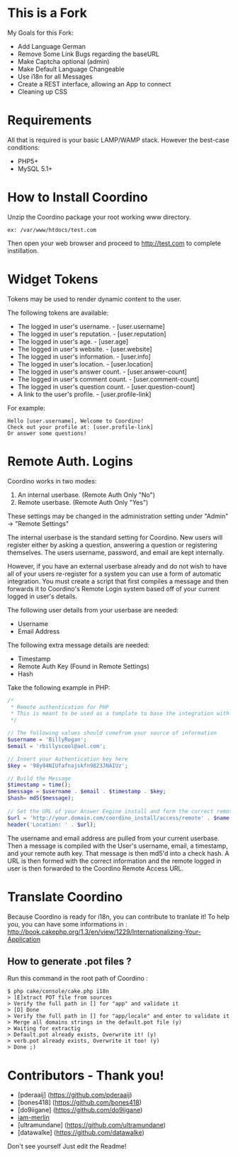 This is a Fork
==================================
My Goals for this Fork:

* Add Language German
* Remove Some Link Bugs regarding the baseURL
* Make Captcha optional (admin)
* Make Default Language Changeable
* Use i18n for all Messages
* Create a REST interface, allowing an App to connect
* Cleaning up CSS


Requirements
==================================
All that is required is your basic LAMP/WAMP stack. 
However the best-case conditions:
* PHP5+
* MySQL 5.1+
	

How to Install Coordino
==================================
Unzip the Coordino package your root working www directory.

	ex: /var/www/htdocs/test.com
	
Then open your web browser and proceed to <http://test.com> to complete instillation.


Widget Tokens
==================================
Tokens may be used to render dynamic content to the user. 

The following tokens are available: 
* The logged in user's username.       - [user.username]
* The logged in user's reputation.     - [user.reputation]
* The logged in user's age.            - [user.age]
* The logged in user's website.        - [user.website]
* The logged in user's information.    - [user.info]
* The logged in user's location.       - [user.location]
* The logged in user's answer count.   - [user.answer-count]
* The logged in user's comment count.  - [user.comment-count]
* The logged in user's question count. - [user.question-count]
* A link to the user's profile.        - [user.profile-link]
	
For example:

	Hello [user.username], Welcome to Coordino!
	Check out your profile at: [user.profile-link]
	Or answer some questions!
	

Remote Auth. Logins
==================================
Coordino works in two modes: 

1. An internal userbase. (Remote Auth Only "No")
2. Remote userbase. (Remote Auth Only "Yes")

These settings may be changed in the administration setting under "Admin" -> "Remote Settings"

The internal userbase is the standard setting for Coordino. New users will register either by asking a question,
answering a question or registering themselves. The users username, password, and email are kept internally.

However, if you have an external userbase already and do not wish to have all of your users re-register for a system you can use a form of automatic integration. You must create a script that first compiles a message and then forwards it to Coordino's Remote Login system based off of your current logged in user's details.

The following user details from your userbase are needed:

- Username
- Email Address

The following extra message details are needed:

- Timestamp
- Remote Auth Key (Found in Remote Settings)
- Hash

Take the following example in PHP:

```Php
/*
 * Remote authentication for PHP
 * This is meant to be used as a template to base the integration with your application.  
 */

// The following values should comefrom your source of information
$username = 'BillyRogan';
$email = 'rbillyscool@aol.com';

// Insert your Authentication key here
$key = '98y94NIUfafnajskfn9823JNAIUz'; 

// Build the Message
$timestamp = time();
$message = $username . $email . $timestamp . $key;
$hash= md5($message);
	
// Set the URL of your Answer Engine install and form the correct remote authentication URL.
$url = 'http://your.domain.com/coordino_install/access/remote' . $name . '/' . $email . '/' . $timestamp . '/' . $hash;
header('Location: ' . $url);
```

The username and email address are pulled from your current userbase. 
Then a message is compiled with the User's username, email, a timestamp, and your remote auth key. That message is then md5'd into a check hash. A URL is then formed with the correct information and the remote logged in user is then forwarded to the Coordino Remote Access URL.


Translate Coordino
==================================
Because Coordino is ready for i18n, you can contribute to tranlate it!
To help you, you can have some informations in :
<http://book.cakephp.org/1.3/en/view/1229/Internationalizing-Your-Application>

How to generate .pot files ?
----------------------------
Run this command in the root path of Coordino :

	$ php cake/console/cake.php i18n
	> [E]xtract POT file from sources
	> Verify the full path in [] for "app" and validate it
	> [D] Done
	> Verify the full path in [] for "app/locale" and enter to validate it
	> Merge all domains strings in the default.pot file (y)
	> Waiting for extractig
	> Default.pot already exists, Overwrite it! (y)
	> verb.pot already exists, Overwrite it too! (y)
	> Done ;)

Contributors - Thank you!
==================================

* [pderaaij] (https://github.com/pderaaij)
* [bones418] (https://github.com/bones418)
* [do9iigane] (https://github.com/do9iigane)
* [iam-merlin](https://github.com/iam-merlin)
* [ultramundane] (https://github.com/ultramundane)
* [datawalke] (https://github.com/datawalke)

Don't see yourself Just edit the Readme!
